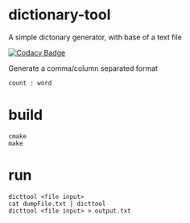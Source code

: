 # dictionary-tool
A simple dictonary generator, with base of a text file

[![Codacy Badge](https://api.codacy.com/project/badge/Grade/3c20bad7754c4e77b8f8aca44535e949)](https://www.codacy.com/app/0um/dictionary-tool?utm_source=github.com&amp;utm_medium=referral&amp;utm_content=0um/dictionary-tool&amp;utm_campaign=Badge_Grade)

Generate a comma/column separated format
```
count : word 
```

# build
``` 
cmake
make
``` 

# run
``` 
dicttool <file input>
cat dumpFile.txt | dicttool
dicttool <file input> > output.txt
``` 


